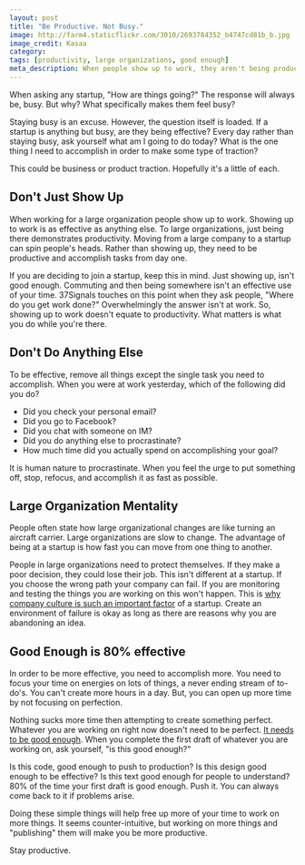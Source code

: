 ```yaml
---
layout: post
title: "Be Productive. Not Busy."
image: http://farm4.staticflickr.com/3010/2693784352_b4747cd81b_b.jpg
image_credit: Kasaa
category: 
tags: [productivity, large organizations, good enough]
meta_description: When people show up to work, they aren't being productive, they're staying busy.
---
```


When asking any startup, "How are things going?" The response will always be, busy. But why? What specifically makes them feel busy?

Staying busy is an excuse. However, the question itself is loaded. If a startup is anything but busy, are they being effective? Every day rather than staying busy, ask yourself what am I going to do today? What is the one thing I need to accomplish in order to make some type of traction?

This could be business or product traction. Hopefully it's a little of each.

## Don't Just Show Up

When working for a large organization people show up to work. Showing up to work is as effective as anything else. To large organizations, just being there demonstrates productivity. Moving from a large company to a startup can spin people's heads. Rather than showing up, they need to be productive and accomplish tasks from day one.

If you are deciding to join a startup, keep this in mind. Just showing up, isn't good enough. Commuting and then being somewhere isn't an effective use of your time. 37Signals touches on this point when they ask people, "Where do you get work done?" Overwhelmingly the answer isn't at work. So, showing up to work doesn't equate to productivity. What matters is what you do while you're there. 

## Don't Do Anything Else

To be effective, remove all things except the single task you need to accomplish. When you were at work yesterday, which of the following did you do?

* Did you check your personal email?
* Did you go to Facebook?
* Did you chat with someone on IM?
* Did you do anything else to procrastinate?
* How much time did you actually spend on accomplishing your goal?

It is human nature to procrastinate. When you feel the urge to put something off, stop, refocus, and accomplish it as fast as possible.

## Large Organization Mentality

People often state how large organizational changes are like turning an aircraft carrier. Large organizations are slow to change. The advantage of being at a startup is how fast you can move from one thing to another.

People in large organizations need to protect themselves. If they make a poor decision, they could lose their job. This isn't different at a startup. If you choose the wrong path your company can fail. If you are monitoring and testing the things you are working on this won't happen. This is [why company culture is such an important factor](/2012/08/company-culture-is-defined-by-you-and-your-actions/) of a startup. Create an environment of failure is okay as long as there are reasons why you are abandoning an idea.

## Good Enough is 80% effective

In order to be more effective, you need to accomplish more. You need to focus your time on energies on lots of things, a never ending stream of to-do's. You can't create more hours in a day. But, you can open up more time by not focusing on perfection.

Nothing sucks more time then attempting to create something perfect. Whatever you are working on right now doesn't need to be perfect. [It needs to be good enough][1]. When you complete the first draft of whatever you are working on, ask yourself, "is this good enough?"

Is this code, good enough to push to production? Is this design good enough to be effective? Is this text good enough for people to understand? 80% of the time your first draft is good enough. Push it. You can always come back to it if problems arise.

Doing these simple things will help free up more of your time to work on more things. It seems counter-intuitive, but working on more things and "publishing" them will make you be more productive.

Stay productive.

[1]: /2013/01/its-good-enough-ship-it/

